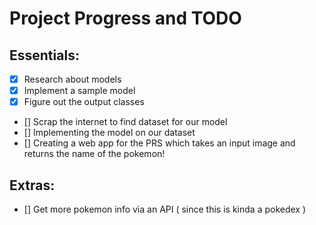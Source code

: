 # Project Progress and TODO


## Essentials:
- [x] Research about models
- [x] Implement a sample model
- [x] Figure out the output classes 
- [] Scrap the internet to find dataset for our model
- [] Implementing the model on our dataset
- [] Creating a web app for the PRS which takes an input image and returns the name of the pokemon!

## Extras:
- [] Get more pokemon info via an API ( since this is kinda a pokedex )